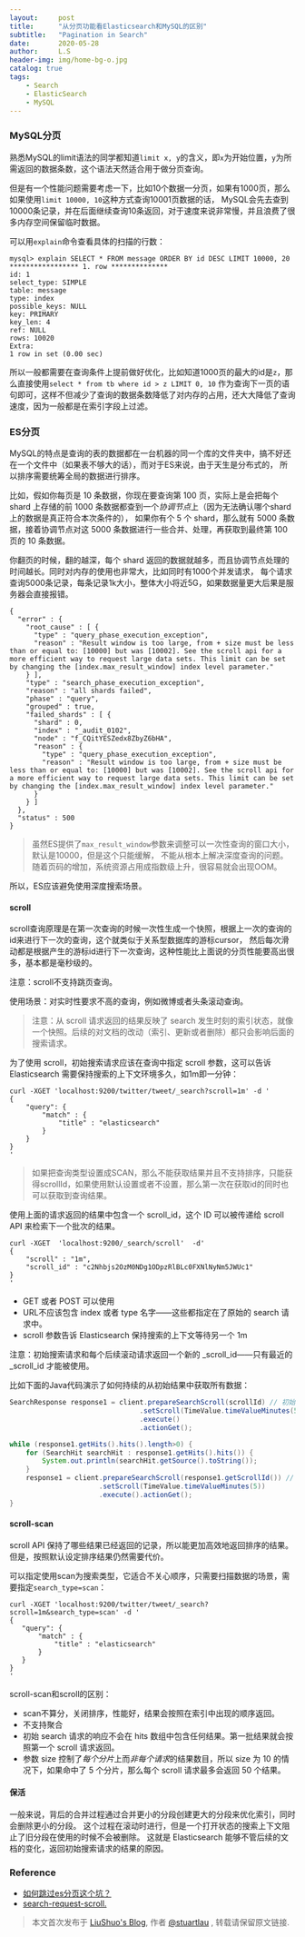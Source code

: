 ```yaml
---
layout:     post
title:      "从分页功能看Elasticsearch和MySQL的区别"
subtitle:   "Pagination in Search"
date:       2020-05-28
author:     L.S
header-img: img/home-bg-o.jpg
catalog: true
tags:
    - Search
    - ElasticSearch
    - MySQL
---
```



### MySQL分页
熟悉MySQL的limit语法的同学都知道`limit x, y`的含义，即`x`为开始位置，`y`为所需返回的数据条数，这个语法天然适合用于做分页查询。

但是有一个性能问题需要考虑一下，比如10个数据一分页，如果有1000页，那么如果使用`limit 10000, 10`这种方式查询10001页数据的话，
MySQL会先去查到10000条记录，并在后面继续查询10条返回，对于速度来说非常慢，并且浪费了很多内存空间保留临时数据。

可以用`explain`命令查看具体的扫描的行数：
```
mysql> explain SELECT * FROM message ORDER BY id DESC LIMIT 10000, 20
***************** 1. row **************
id: 1
select_type: SIMPLE
table: message
type: index
possible_keys: NULL
key: PRIMARY
key_len: 4
ref: NULL
rows: 10020
Extra:
1 row in set (0.00 sec)
```

所以一般都需要在查询条件上提前做好优化，比如知道1000页的最大的id是`z`，那么直接使用`select * from tb where id > z LIMIT 0, 10`
作为查询下一页的语句即可，这样不但减少了查询的数据条数降低了对内存的占用，还大大降低了查询速度，因为一般都是在索引字段上过滤。

### ES分页
MySQL的特点是查询的表的数据都在一台机器的同一个库的文件夹中，搞不好还在一个文件中（如果表不够大的话），而对于ES来说，由于天生是分布式的，
所以排序需要统筹全局的数据进行排序。

比如，假如你每页是 10 条数据，你现在要查询第 100 页，实际上是会把每个 shard 上存储的前 1000 
条数据都查到一个*协调节点*上（因为无法确认哪个shard上的数据是真正符合本次条件的），
如果你有个 5 个 shard，那么就有 5000 条数据，接着协调节点对这 5000 条数据进行一些合并、处理，再获取到最终第 100 页的 10 条数据。

你翻页的时候，翻的越深，每个 shard 返回的数据就越多，而且协调节点处理的时间越长。同时对内存的使用也非常大，比如同时有1000个并发请求，
每个请求查询5000条记录，每条记录1k大小，整体大小将近5G，如果数据量更大后果是服务器会直接报错。

```
{
  "error" : {
    "root_cause" : [ {
      "type" : "query_phase_execution_exception",
      "reason" : "Result window is too large, from + size must be less than or equal to: [10000] but was [10002]. See the scroll api for a more efficient way to request large data sets. This limit can be set by changing the [index.max_result_window] index level parameter."
    } ],
    "type" : "search_phase_execution_exception",
    "reason" : "all shards failed",
    "phase" : "query",
    "grouped" : true,
    "failed_shards" : [ {
      "shard" : 0,
      "index" : "_audit_0102",
      "node" : "f_CQitYESZedx8ZbyZ6bHA",
      "reason" : {
        "type" : "query_phase_execution_exception",
        "reason" : "Result window is too large, from + size must be less than or equal to: [10000] but was [10002]. See the scroll api for a more efficient way to request large data sets. This limit can be set by changing the [index.max_result_window] index level parameter."
      }
    } ]
  },
  "status" : 500
}
```

> 虽然ES提供了`max_result_window`参数来调整可以一次性查询的窗口大小，默认是10000，但是这个只能缓解，
不能从根本上解决深度查询的问题。随着页码的增加，系统资源占用成指数级上升，很容易就会出现OOM。

所以，ES应该避免使用深度搜索场景。

#### scroll
scroll查询原理是在第一次查询的时候一次性生成一个快照，根据上一次的查询的id来进行下一次的查询，这个就类似于关系型数据库的游标cursor，
然后每次滑动都是根据产生的游标id进行下一次查询，这种性能比上面说的分页性能要高出很多，基本都是毫秒级的。 

注意：scroll不支持跳页查询。 

使用场景：对实时性要求不高的查询，例如微博或者头条滚动查询。

> 注意：从 scroll 请求返回的结果反映了 search 发生时刻的索引状态，就像一个快照。后续的对文档的改动（索引、更新或者删除）都只会影响后面的搜索请求。

为了使用 scroll，初始搜索请求应该在查询中指定 scroll 参数，这可以告诉 Elasticsearch 需要保持搜索的上下文环境多久，如1m即一分钟：
```
curl -XGET 'localhost:9200/twitter/tweet/_search?scroll=1m' -d '
{
    "query": {
        "match" : {
            "title" : "elasticsearch"
        }
    }
}
'
```
> 如果把查询类型设置成SCAN，那么不能获取结果并且不支持排序，只能获得scrollId，如果使用默认设置或者不设置，那么第一次在获取id的同时也可以获取到查询结果。

使用上面的请求返回的结果中包含一个 scroll_id，这个 ID 可以被传递给 scroll API 来检索下一个批次的结果。

```
curl -XGET  'localhost:9200/_search/scroll'  -d'
{
    "scroll" : "1m", 
    "scroll_id" : "c2Nhbjs2OzM0NDg1ODpzRlBLc0FXNlNyNm5JWUc1" 
}
'
```
- GET 或者 POST 可以使用
- URL不应该包含 index 或者 type 名字——这些都指定在了原始的 search 请求中。
- scroll 参数告诉 Elasticsearch 保持搜索的上下文等待另一个 1m

注意：初始搜索请求和每个后续滚动请求返回一个新的 _scroll_id——只有最近的 _scroll_id 才能被使用。

比如下面的Java代码演示了如何持续的从初始结果中获取所有数据：
```java
SearchResponse response1 = client.prepareSearchScroll(scrollId) // 初始查询返回的scrollId
                                .setScroll(TimeValue.timeValueMinutes(5))
                                .execute()
                                .actionGet();

while (response1.getHits().hits().length>0) {
    for (SearchHit searchHit : response1.getHits().hits()) {
        System.out.println(searchHit.getSource().toString());
    }
    response1 = client.prepareSearchScroll(response1.getScrollId()) // 新的scrollId
                      .setScroll(TimeValue.timeValueMinutes(5))
                      .execute().actionGet();
}
```
#### scroll-scan
scroll API 保持了哪些结果已经返回的记录，所以能更加高效地返回排序的结果。但是，按照默认设定排序结果仍然需要代价。

可以指定使用scan为搜索类型，它适合不关心顺序，只需要扫描数据的场景，需要指定`search_type=scan`：
```
curl -XGET 'localhost:9200/twitter/tweet/_search?scroll=1m&search_type=scan' -d '
{
   "query": {
       "match" : {
           "title" : "elasticsearch"
       }
   }
}
'
```
scroll-scan和scroll的区别：
- scan不算分，关闭排序，性能好，结果会按照在索引中出现的顺序返回。
- 不支持聚合
- 初始 search 请求的响应不会在 hits 数组中包含任何结果。第一批结果就会按照第一个 scroll 请求返回。
- 参数 size 控制了*每个分片*上而*非每个请求*的结果数目，所以 size 为 10 的情况下，如果命中了 5 个分片，那么每个 scroll 请求最多会返回 50 个结果。

#### 保活
一般来说，背后的合并过程通过合并更小的分段创建更大的分段来优化索引，同时会删除更小的分段。
这个过程在滚动时进行，但是一个打开状态的搜索上下文阻止了旧分段在使用的时候不会被删除。
这就是 Elasticsearch 能够不管后续的文档的变化，返回初始搜索请求的结果的原因。

### Reference
- [如何跳过es分页这个坑？](https://my.oschina.net/u/1787735/blog/3024051)
- [search-request-scroll.](https://www.elastic.co/guide/en/elasticsearch/reference/2.0/search-request-scroll.html)

> 本文首次发布于 [LiuShuo's Blog](https://liushuo.me), 作者 [@stuartlau](http://github.com/stuartlau) ,
转载请保留原文链接.
